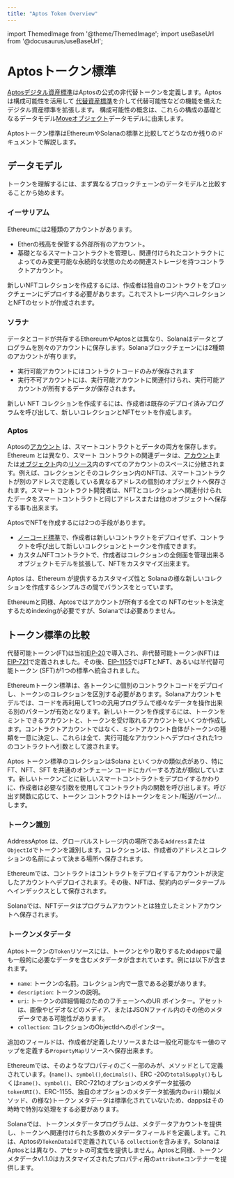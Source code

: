 ```yaml
---
title: "Aptos Token Overview"
---
```


import ThemedImage from '@theme/ThemedImage';
import useBaseUrl from '@docusaurus/useBaseUrl';

# Aptosトークン標準

[Aptosデジタル資産標準](../../standards/digital-asset.md)はAptosの公式の非代替トークンを定義します。Aptosは構成可能性を活用して
[代替資産標準](../../standards/fungible-asset.md)を介して代替可能性などの機能を備えたデジタル資産標準を拡張します。
構成可能性の概念は、これらの構成の基礎となるデータモデル[Moveオブジェクト](../../standards/aptos-object.md)データモデルに由来します。

Aptosトークン標準はEthereumやSolanaの標準と比較してどうなのか残りのドキュメントで解説します。

## データモデル

トークンを理解するには、まず異なるブロックチェーンのデータモデルと比較することから始めます。

### イーサリアム

Ethereumには2種類のアカウントがあります。

- Etherの残高を保管する外部所有のアカウント。
- 基礎となるスマートコントラクトを管理し、関連付けられたコントラクトによってのみ変更可能な永続的な状態のための関連ストレージを持つコントラクトアカウント。

新しいNFTコレクションを作成するには、作成者は独自のコントラクトをブロックチェーンにデプロイする必要があります。これでストレージ内へコレクションとNFTのセットが作成されます。

### ソラナ

データとコードが共存するEthereumやAptosとは異なり、Solanaはデータとプログラムを別々のアカウントに保存します。Solanaブロックチェーンには2種類のアカウントが有ります。

- 実行可能アカウントにはコントラクトコードのみが保存されます
- 実行不可アカウントには、実行可能アカウントに関連付けられ、実行可能アカウントが所有するデータが保存されます。

新しい NFT コレクションを作成するには、作成者は既存のデプロイ済みプログラムを呼び出して、新しいコレクションとNFTセットを作成します。

### Aptos

Aptosの[アカウント](../../concepts/accounts.md) は、スマートコントラクトとデータの両方を保存します。Ethereum とは異なり、スマート コントラクトの関連データは、[アカウント](../../concepts/accounts.md)または[オブジェクト](../../standards/aptos-object.md)内の[リソース](../../concepts/resources.md)内のすべてのアカウントのスペースに分散されます。例えば、コレクションとそのコレクション内のNFTは、スマートコントラクトが別のアドレスで定義している異なるアドレスの個別のオブジェクトへ保存されます。スマート コントラクト開発者は、NFTとコレクションへ関連付けられたデータをスマートコントラクトと同じアドレスまたは他のオブジェクトへ保存する事も出来ます。

AptosでNFTを作成するには2つの手段があります。

- [ノーコード標準](https://github.com/aptos-foundation/AIPs/blob/main/aips/aip-22.md)で、作成者は新しいコントラクトをデプロイせず、コントラクトを呼び出して新しいコレクションとトークンを作成できます。
- カスタムNFTコントラクトで、作成者はコレクションの全側面を管理出来るオブジェクトモデルを拡張して、NFTをカスタマイズ出来ます。

Aptos は、Ethereum が提供するカスタマイズ性と Solanaの様な新しいコレクションを作成するシンプルさの間でバランスをとっています。

Ethereumと同様、Aptosではアカウントが所有する全ての NFTのセットを決定するためindexingが必要ですが、Solanaでは必要ありません。

## トークン標準の比較

代替可能トークン(FT)は当初[EIP-20](https://eips.ethereum.org/EIPS/eip-20)で導入され、非代替可能トークン(NFT)は[EIP-721](https://eips.ethereum.org/EIPS/eip-721)で定義されました。その後、[EIP-1155](https://eips.ethereum.org/EIPS/eip-1155)ではFTとNFT、あるいは半代替可能トークン (SFT)が1つの標準へ統合されました。

Ethereumトークン標準は、各トークンに個別のコントラクトコードをデプロイし、トークンのコレクションを区別する必要があります。Solanaアカウントモデルでは、コードを再利用して1つの汎用プログラムで様々なデータを操作出来る別のパターンが有効となります。新しいトークンを作成するには、トークンをミントできるアカウントと、トークンを受け取れるアカウントをいくつか作成します。コントラクトアカウントではなく、ミントアカウント自体がトークンの種類を一意に決定し、これらは全て、実行可能なアカウントへデプロイされた1つのコントラクトへ引数として渡されます。

Aptos トークン標準のコレクションはSolana といくつかの類似点があり、特にFT、NFT、SFT を共通のオンチェーン コードにカバーする方法が類似しています。新しいトークンごとに新しいスマートコントラクトをデプロイするかわりに、作成者は必要な引数を使用してコントラクト内の関数を呼び出します。呼び出す関数に応じて、トークン コントラクトはトークンをミント/転送/バーン/... します。

### トークン識別

AddressAptos は、グローバルストレージ内の場所である`Address`または`ObjectId`でトークンを識別します。コレクションは、作成者のアドレスとコレクションの名前によって決まる場所へ保存されます。

Ethereumでは、コントラクトはコントラクトをデプロイするアカウントが決定したアカウントへデプロイされます。その後、NFTは、契約内のデータテーブルへインデックスとして保存されます。

Solanaでは、NFTデータはプログラムアカウントとは独立したミントアカウントへ保存されます。

### トークンメタデータ

Aptosトークンの`Token`リソースには、トークンとやり取りするためdappsで最も一般的に必要なデータを含むメタデータが含まれています。例には以下が含まれます。

- `name`: トークンの名前。コレクション内で一意である必要があります。
- `description`: トークンの説明。
- `uri`: トークンの詳細情報のためのフチェーンへのUR ポインター。アセットは、画像やビデオなどのメディア、またはJSONファイル内のその他のメタデータである可能性があります。
- `collection`: コレクションのObjectIdへのポインター。

追加のフィールドは、作成者が定義したリソースまたは一般化可能なキー値のマップを定義する`PropertyMap`リソースへ保存出来ます。

Ethereumでは、そのようなプロパティのごく一部のみが、メソッドとして定義されています。(`name()`、`symbol()`,`decimals()`、ERC -20の`totalSupply()`もしくは`name()`、`symbol()`、ERC-721のオプションのメタデータ拡張の`tokenURI()`、ERC-1155、独自のオプションのメタデータ拡張内の`uri()`類似メソッド、の様な)トークン メタデータは標準化されていないため、dappsはその時時で特別な処理をする必要があります。

Solanaでは、トークンメタデータプログラムは、メタデータアカウントを提供し、トークンへ関連付けられた多数のメタデータフィールドを定義します。これは、Aptosの`TokenDataId`で定義されている `collection`を含みます。SolanaはAptosとは異なり、アセットの可変性を提供しません。Aptosと同様、トークンメタデータv1.1.0はカスタマイズされたプロパティ用の`attribute`コンテナーを提供します。